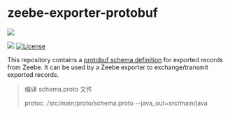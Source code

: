 # zeebe-exporter-protobuf

[![](https://img.shields.io/badge/Community%20Extension-An%20open%20source%20community%20maintained%20project-FF4700)](https://github.com/camunda-community-hub/community)

[![](https://img.shields.io/badge/Lifecycle-Incubating-blue)](https://github.com/Camunda-Community-Hub/community/blob/main/extension-lifecycle.md#incubating-)
[![License](https://img.shields.io/badge/License-Apache%202.0-blue.svg)](https://opensource.org/licenses/Apache-2.0)

This repository contains a [protobuf schema definition](https://github.com/zeebe-io/zeebe-exporter-protobuf/blob/master/src/main/proto/schema.proto) for exported records from Zeebe. It can be used by a Zeebe exporter to exchange/transmit exported records.

> 编译 schema.proto 文件
> 
> protoc ./src/main/proto/schema.proto  --java_out=src/main/java
